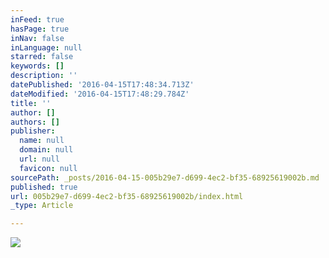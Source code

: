 ```yaml
---
inFeed: true
hasPage: true
inNav: false
inLanguage: null
starred: false
keywords: []
description: ''
datePublished: '2016-04-15T17:48:34.713Z'
dateModified: '2016-04-15T17:48:29.784Z'
title: ''
author: []
authors: []
publisher:
  name: null
  domain: null
  url: null
  favicon: null
sourcePath: _posts/2016-04-15-005b29e7-d699-4ec2-bf35-68925619002b.md
published: true
url: 005b29e7-d699-4ec2-bf35-68925619002b/index.html
_type: Article

---
```

![](https://the-grid-user-content.s3-us-west-2.amazonaws.com/3dc33952-43f5-4927-b078-624409c3903f.jpg)